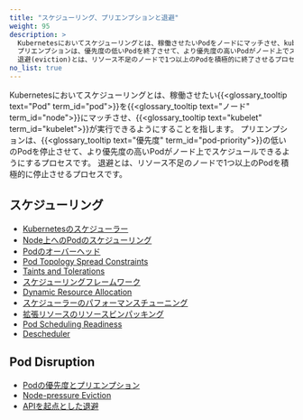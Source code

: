 ```yaml
---
title: "スケジューリング、プリエンプションと退避"
weight: 95
description: >
  Kubernetesにおいてスケジューリングとは、稼働させたいPodをノードにマッチさせ、kubeletが実行できるようにすることを指します。
  プリエンプションは、優先度の低いPodを終了させて、より優先度の高いPodがノード上でスケジュールできるようにするプロセスです。
  退避(eviction)とは、リソース不足のノードで1つ以上のPodを積極的に終了させるプロセスです。
no_list: true
---
```


Kubernetesにおいてスケジューリングとは、稼働させたい{{<glossary_tooltip text="Pod" term_id="pod">}}を{{<glossary_tooltip text="ノード" term_id="node">}}にマッチさせ、{{<glossary_tooltip text="kubelet" term_id="kubelet">}}が実行できるようにすることを指します。
プリエンプションは、{{<glossary_tooltip text="優先度" term_id="pod-priority">}}の低いのPodを停止させて、より優先度の高いPodがノード上でスケジュールできるようにするプロセスです。
退避とは、リソース不足のノードで1つ以上のPodを積極的に停止させるプロセスです。

## スケジューリング

* [Kubernetesのスケジューラー](/ja/docs/concepts/scheduling-eviction/kube-scheduler/)
* [Node上へのPodのスケジューリング](/ja/docs/concepts/scheduling-eviction/assign-pod-node/)
* [Podのオーバーヘッド](/ja/docs/concepts/scheduling-eviction/pod-overhead/)
* [Pod Topology Spread Constraints](/docs/concepts/scheduling-eviction/topology-spread-constraints/)
* [Taints and Tolerations](/docs/concepts/scheduling-eviction/taint-and-toleration/)
* [スケジューリングフレームワーク](/ja/docs/concepts/scheduling-eviction/scheduling-framework)
* [Dynamic Resource Allocation](/docs/concepts/scheduling-eviction/dynamic-resource-allocation)
* [スケジューラーのパフォーマンスチューニング](/ja/docs/concepts/scheduling-eviction/scheduler-perf-tuning/)
* [拡張リソースのリソースビンパッキング](/ja/docs/concepts/scheduling-eviction/resource-bin-packing/)
* [Pod Scheduling Readiness](/docs/concepts/scheduling-eviction/pod-scheduling-readiness/)
* [Descheduler](https://github.com/kubernetes-sigs/descheduler#descheduler-for-kubernetes)

## Pod Disruption

* [Podの優先度とプリエンプション](/ja/docs/concepts/scheduling-eviction/pod-priority-preemption/)
* [Node-pressure Eviction](/docs/concepts/scheduling-eviction/node-pressure-eviction/)
* [APIを起点とした退避](/ja/docs/concepts/scheduling-eviction/api-eviction/)
